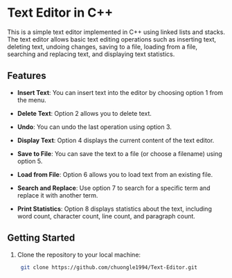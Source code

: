 # Text Editor in C++

This is a simple text editor implemented in C++ using linked lists and stacks. The text editor allows basic text editing operations such as inserting text, deleting text, undoing changes, saving to a file, loading from a file, searching and replacing text, and displaying text statistics.

## Features

- **Insert Text**: You can insert text into the editor by choosing option 1 from the menu.

- **Delete Text**: Option 2 allows you to delete text.

- **Undo**: You can undo the last operation using option 3.

- **Display Text**: Option 4 displays the current content of the text editor.

- **Save to File**: You can save the text to a file (or choose a filename) using option 5.

- **Load from File**: Option 6 allows you to load text from an existing file.

- **Search and Replace**: Use option 7 to search for a specific term and replace it with another term.

- **Print Statistics**: Option 8 displays statistics about the text, including word count, character count, line count, and paragraph count.

## Getting Started

1. Clone the repository to your local machine:

   ```bash
    git clone https://github.com/chuongle1994/Text-Editor.git